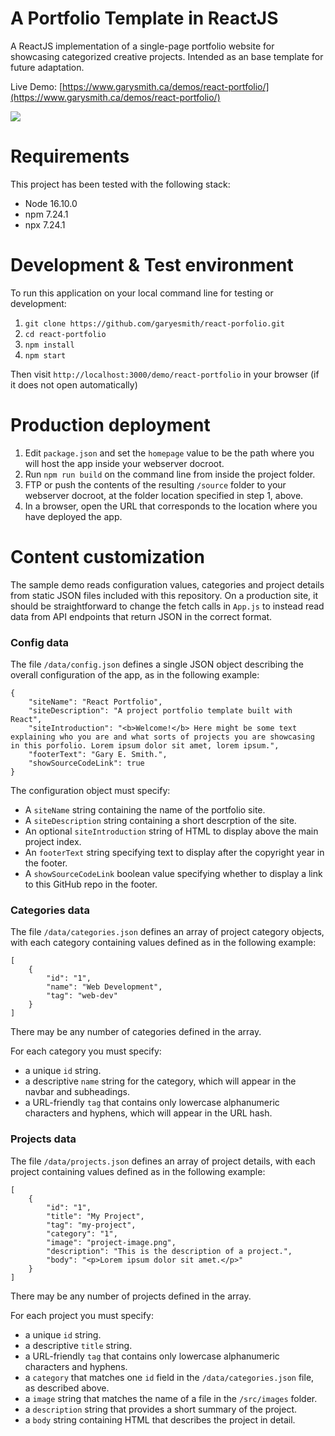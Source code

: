 # A Portfolio Template in ReactJS

A ReactJS implementation of a single-page portfolio website for showcasing categorized creative projects. Intended as an base template for future adaptation.

Live Demo: [https://www.garysmith.ca/demos/react-portfolio/](https://www.garysmith.ca/demos/react-portfolio/)

<a href="https://www.garysmith.ca/demos/react-portfolio/" target="_blank"><img src="https://www.garysmith.ca/assets/react-portfolio-screengrab.jpg" /></a>

# Requirements

This project has been tested with the following stack:

- Node 16.10.0
- npm 7.24.1
- npx 7.24.1


# Development & Test environment

To run this application on your local command line for testing or development:

1. `git clone https://github.com/garyesmith/react-porfolio.git`
2. `cd react-portfolio`
3. `npm install`
4. `npm start`

Then visit `http://localhost:3000/demo/react-portfolio` in your browser (if it does not open automatically)


# Production deployment

1. Edit `package.json` and set the `homepage` value to be the path where you will host the app inside your webserver docroot.
2. Run `npm run build` on the command line from inside the project folder.
3. FTP or push the contents of the resulting `/source` folder to  your webserver docroot, at the folder location specified in step 1, above.
4. In a browser, open the URL that corresponds to the location where you have deployed the app.


# Content customization

The sample demo reads configuration values, categories and project details from static JSON files included with this repository. On a production site, it should be straightforward to change the fetch calls in `App.js` to instead read data from API endpoints that return JSON in the correct format.

### Config data

The file `/data/config.json` defines a single JSON object describing the overall configuration of the app, as in the following example:
```
{
    "siteName": "React Portfolio",
    "siteDescription": "A project portfolio template built with React",
    "siteIntroduction": "<b>Welcome!</b> Here might be some text explaining who you are and what sorts of projects you are showcasing in this porfolio. Lorem ipsum dolor sit amet, lorem ipsum.",
    "footerText": "Gary E. Smith.",
    "showSourceCodeLink": true
}
```

The configuration object must specify:
- A `siteName` string containing the name of the portfolio site.
- A `siteDescription` string containing a short descrption of the site.
- An optional `siteIntroduction` string of HTML to display above the main project index.
- An `footerText` string specifying text to display after the copyright year in the footer.
- A `showSourceCodeLink` boolean value specifying whether to display a link to this GitHub repo in the footer.

### Categories data

The file `/data/categories.json` defines an array of project category objects, with each category containing values defined as in the following example:

```
[
    {
        "id": "1",
        "name": "Web Development",
        "tag": "web-dev"
    }
]
```

There may be any number of categories defined in the array. 

For each category you must specify:
- a unique `id` string.
- a descriptive `name` string for the category, which will appear in the navbar and subheadings.
- a URL-friendly `tag` that contains only lowercase alphanumeric characters and hyphens, which will appear in the URL hash.

### Projects data

The file `/data/projects.json` defines an array of project details, with each project containing values defined as in the following example:

```
[
    {
        "id": "1",
        "title": "My Project",
        "tag": "my-project",
        "category": "1",
        "image": "project-image.png",
        "description": "This is the description of a project.",
        "body": "<p>Lorem ipsum dolor sit amet.</p>"
    }
]
```
There may be any number of projects defined in the array. 

For each project you must specify:
- a unique `id` string.
- a descriptive `title` string.
- a URL-friendly `tag` that contains only lowercase alphanumeric characters and hyphens.
- a `category` that matches one `id` field in the `/data/categories.json` file, as described above.
- a `image` string that matches the name of a file in the `/src/images` folder.
- a `description` string that provides a short summary of the project.
- a `body` string containing HTML that describes the project in detail.
